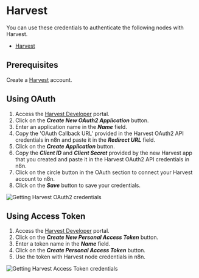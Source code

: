 # Harvest

You can use these credentials to authenticate the following nodes with Harvest.

- [Harvest](/integrations/builtin/app-nodes/n8n-nodes-base.harvest/)

## Prerequisites

Create a [Harvest](https://www.getharvest.com/) account.

## Using OAuth

1. Access the [Harvest Developer](https://id.getharvest.com/developers) portal.
2. Click on the ***Create New OAuth2 Application*** button.
3. Enter an application name in the ***Name*** field.
4. Copy the 'OAuth Callback URL' provided in the Harvest OAuth2 API credentials in n8n and paste it in the ***Redirect URL*** field.
5. Click on the ***Create Application*** button.
6. Copy the ***Client ID*** and ***Client Secret*** provided by the new Harvest app that you created and paste it in the Harvest OAuth2 API credentials in n8n.
7. Click on the circle button in the OAuth section to connect your Harvest account to n8n.
8. Click on the ***Save*** button to save your credentials.

![Getting Harvest OAuth2 credentials](/_images/integrations/builtin/credentials/harvest/using-oauth.gif)

## Using Access Token

1. Access the [Harvest Developer](https://id.getharvest.com/developers) portal.
2. Click on the ***Create New Personal Access Token*** button.
3. Enter a token name in the ***Name*** field.
4. Click on the ***Create Personal Access Token*** button.
5. Use the token with Harvest node credentials in n8n.

![Getting Harvest Access Token credentials](/_images/integrations/builtin/credentials/harvest/using-access-token.gif)
